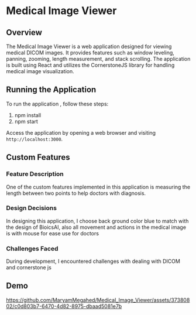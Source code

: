 # Medical Image Viewer

## Overview

The Medical Image Viewer is a web application designed for viewing medical DICOM images. It provides features such as window leveling, panning, zooming, length measurement, and stack scrolling. The application is built using React and utilizes the CornerstoneJS library for handling medical image visualization.

## Running the Application 

To run the application , follow these steps:

1. npm install
2. npm start

Access the application by opening a web browser and visiting `http://localhost:3000`.

## Custom Features

### Feature Description

One of the custom features implemented in this application is measuring the length between two points to help doctors with diagnosis.

### Design Decisions

In designing this application, I choose back ground color blue to match with the design of BioicsAI, also all movement and actions in the medical image is with mouse for ease use for doctors

### Challenges Faced

During development, I encountered challenges with dealing with DICOM and cornerstone js

## Demo

https://github.com/MaryamMegahed/Medical_Image_Viewer/assets/37380802/c0d803b7-6470-4d82-8975-dbaad5081e7b
